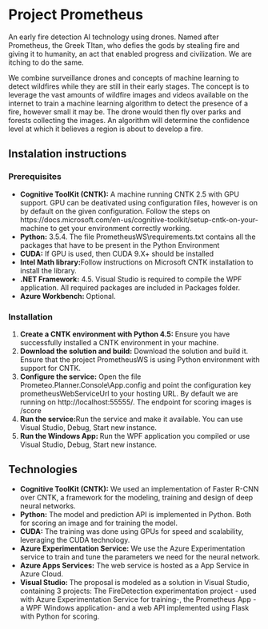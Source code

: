 # Project Prometheus

<p>An early fire detection AI technology using drones. Named after Prometheus, the Greek TItan, who defies the gods by stealing fire and giving it to humanity, an act that enabled progress and civilization. We are itching to do the same.</p>

<p>We combine surveillance drones and concepts of machine learning to detect wildfires while they are still in their early stages. The concept is to leverage the vast amounts of wildfire images and videos available on the internet to train a machine learning algorithm to detect the presence of a fire, however small it may be. The drone would then fly over parks and forests collecting the images. An algorithm  will determine the confidence level at which it believes a region is about to develop a fire.
</p>

<h2>
    Instalation instructions
</h2>
<h3>
    Prerequisites
</h3>
<p>
    <ul>
        <li><b>Cognitive ToolKit (CNTK):</b> A machine running CNTK 2.5 with GPU support. GPU can be deativated using configuration files, however is on by default on the given configuration. Follow the steps on https://docs.microsoft.com/en-us/cognitive-toolkit/setup-cntk-on-your-machine to get your environment correctly working.</li>
        <li><b>Python:</b> 3.5.4. The file PrometheusWS\requirements.txt contains all the packages that have to be present in the Python Environment</li>
        <li><b>CUDA:</b> If GPU is used, then CUDA 9.X+ should be installed</li>
        <li><b>Intel Math library:</b>Follow instructions on Microsoft CNTK installation to install the library.</li>
        <li><b>.NET Framework:</b> 4.5. Visual Studio is required to compile the WPF application. All required packages are included in Packages folder.</li>
        <li><b>Azure Workbench: </b>Optional.</li>
    </ul>
</p>
<h3>
    Installation
</h3>
<p>
    <ol>
        <li><b>Create a CNTK environment with Python 4.5: </b>Ensure you have successfully installed a CNTK environment in your machine.</li>
        <li><b>Download the solution and build:</b> Download the solution and build it. Ensure that the project PrometheusWS is using Python environment with support for CNTK.</li>
        <li><b>Configure the service:</b> Open the file Prometeo.Planner.Console\App.config and point the configuration key prometheusWebServiceUrl to your hosting URL. By default we are running on http://localhost:55555/. The endpoint for scoring images is /score</li>
        <li><b>Run the service:</b>Run the service and make it available. You can use Visual Studio, Debug, Start new instance.</li>
        <li><b>Run the Windows App: </b>Run the WPF application you compiled or use Visual Studio, Debug, Start new instance.</li>
    </ol>
</p>

<h2>
Technologies
</h2>
<p>
    <ul>
        <li><b>Cognitive ToolKit (CNTK):</b> We used an implementation of Faster R-CNN over CNTK, a framework for the modeling, training and design of deep neural networks.</li>
        <li><b>Python:</b> The model and prediction API is implemented in Python. Both for scoring an image and for training the model.</li>
        <li><b>CUDA:</b> The training was done using GPUs for speed and scalability, leveraging the CUDA technology.</li>
        <li><b>Azure Experimentation Service:</b> We use the Azure Experimentation service to train and tune the parameters we need for the neural network.</li>
        <li><b>Azure Apps Services:</b> The web service is hosted as a App Service in Azure Cloud.</li>
        <li><b>Visual Studio: </b>The proposal is modeled as a solution in Visual Studio, containing 3 projects: The FireDetection experimentation project - used with Azure Experimentation Service for training-, the Prometheus App - a WPF Windows application- and a web API implemented using Flask with Python for scoring.</li>
    </ul>
</p>

